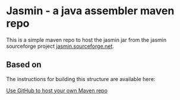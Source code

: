 # Jasmin - a java assembler maven repo #

This is a simple maven repo to host the jasmin jar from the jasmin sourceforge project 
[jasmin.sourceforge.net](http://jasmin.sourceforge.net).

## Based on ##

The instructions for building this structure are available here:

[Use GitHub to host your own Maven repo](http://kwebble.com/blog/2014/02/19/use-github-to-host-your-own-maven-repo)